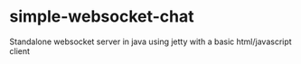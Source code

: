 # simple-websocket-chat
Standalone websocket server in java using jetty with a basic html/javascript client
